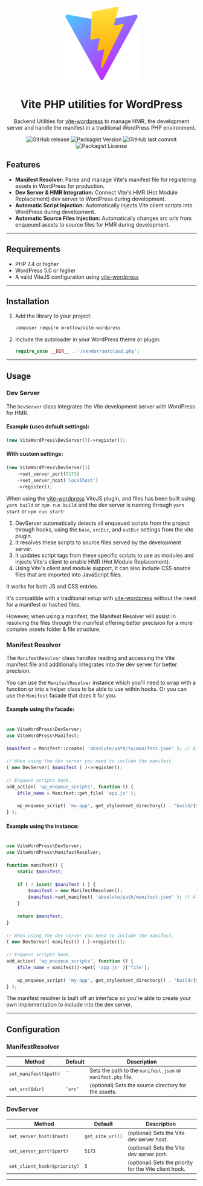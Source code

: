 <div align="center">
  <a href="https://vitejs.dev/">
    <img width="200" height="200" hspace="10" src="https://raw.githubusercontent.com/mrOttoW/vite-wordpress/ef6f4b84aa9da549e9908d8c21513d53dfe020bc/vite-logo.svg" alt="vite logo" />
  </a>
  <h1>Vite PHP utilities for WordPress</h1>
  <p>
Backend Utilities for <a href="https://github.com/mrOttoW/vite-wordpress">vite-wordpress</a> to manage HMR, the development server and handle the manifest in a traditional WordPress PHP environment.
</p>
  <img src="https://img.shields.io/github/v/release/mrOttoW/vite-wordpress-php" alt="GitHub release" />
   <img alt="Packagist Version" src="https://img.shields.io/packagist/v/mrottow/vite-wordpress">
  <img src="https://img.shields.io/github/last-commit/mrOttoW/vite-wordpress-php" alt="GitHub last commit"/>
  <img alt="Packagist License" src="https://img.shields.io/packagist/l/mrottow/vite-wordpress">
</div>

## Features

- **Manifest Resolver:** Parse and manage Vite's manifest file for registering assets in WordPress for production.
- **Dev Server & HMR Integration:** Connect Vite's HMR (Hot Module Replacement) dev server to WordPress during development.
- **Automatic Script Injection:** Automatically injects Vite client scripts into WordPress during development.
- **Automatic Source Files Injection:** Automatically changes src urls from enqueued assets to source files for HMR during development.

---

## Requirements

- PHP 7.4 or higher
- WordPress 5.0 or higher
- A valid ViteJS configuration using <a href="https://github.com/mrOttoW/vite-wordpress">vite-wordpress</a>

---

## Installation

1. Add the library to your project:
   ```bash
   composer require mrottow/vite-wordpress
   ```
2. Include the autoloader in your WordPress theme or plugin:
   ```php
   require_once __DIR__ . '/vendor/autoload.php';
   ```

---

## Usage

### Dev Server
The `DevServer` class integrates the Vite development server with WordPress for HMR.

#### Example (uses default settings):
```php
(new ViteWordPress\DevServer())->register();
```

#### With custom settings:
```php
(new ViteWordPress\DevServer())
    ->set_server_port(5173)
    ->set_server_host('localhost')
    ->register();
```

When using the <a href="https://github.com/mrOttoW/vite-wordpress">vite-wordpress</a> ViteJS plugin, and files has been built using `yarn build` or `npm run build` and the dev server is running through `yarn start` or `npm run start`:
1. DevServer automatically detects all enqueued scripts from the project through hooks, using the `base`, `srcDir`, and `outDir` settings from the vite plugin.
2. It resolves these scripts to source files served by the development server.
3. It updates script tags from these specific scripts to use as modules and injects Vite's client to enable HMR (Hot Module Replacement).
4. Using Vite's client and module support, it can also include CSS source files that are imported into JavaScript files.

It works for both JS and CSS entries. 

It's compatible with a traditional setup with <a href="https://github.com/mrOttoW/vite-wordpress">vite-wordpress</a> without the need for a manifest or hashed files. 

However, when using a manifest, the Manifest Resolver will assist in resolving the files through the manifest 
offering better precision for a more complex assets folder & file structure.

### Manifest Resolver
The `ManifestResolver` class handles reading and accessing the Vite manifest file and additionally integrates into the dev server for better precision. 

You can use the `ManifestResolver` instance which you'll need to wrap with a function or into a helper class to be able to use within hooks. Or you can use the `Manifest` facade that does it for you.

#### Example using the facade:
```php

use ViteWordPress\DevServer;
use ViteWordPress\Manifest;

$manifest = Manifest::create( 'absolute/path/to/manifest.json' ); // Also works with a PHP manifest file.

// When using the dev server you need to include the manifest.
( new DevServer( $manifest ) )->register();

// Enqueue scripts hook.
add_action( 'wp_enqueue_scripts', function () {
	$file_name = Manifest::get_file( 'app.js' );

	wp_enqueue_script( 'my-app', get_stylesheet_directory() . "build/{$file_name}" );
} );
```

#### Example using the instance:
```php

use ViteWordPress\DevServer;
use ViteWordPress\ManifestResolver;

function manifest() {
	static $manifest;

	if ( ! isset( $manifest ) ) {
		$manifest = new ManifestResolver();
		$manifest->set_manifest( 'absolute/path/manifest.json' ); // Also works with a PHP manifest file. 
	}

	return $manifest;
}

// When using the dev server you need to include the manifest.
( new DevServer( manifest() ) )->register();

// Enqueue scripts hook.
add_action( 'wp_enqueue_scripts', function () {
	$file_name = manifest()->get( 'app.js' )['file'];

	wp_enqueue_script( 'my-app', get_stylesheet_directory() . "build/{$file_name}" );
} );
```

The manifest resolver is built off an interface so you're able to create your own implementation to include into the dev server.

---

## Configuration

### ManifestResolver
| Method                | Default | Description                                                  |
|-----------------------|---------|--------------------------------------------------------------|
| `set_manifest($path)` | ``      | Sets the path to the `manifest.json` or `manifest.php` file. |
| `set_src($dir)`       | `'src'` | (optional) Sets the source directory for the assets.         |

### DevServer
| Method                      | Default        | Description                                            |
|-----------------------------|----------------|--------------------------------------------------------|
| `set_server_host($host)`    | `get_site_url()` | (optional) Sets the Vite dev server host.              |
| `set_server_port($port)`    | `5173`         | (optional) Sets the Vite dev server port.              |
| `set_client_hook($priority)`| `5`            | (optional) Sets the priority for the Vite client hook. |

---
